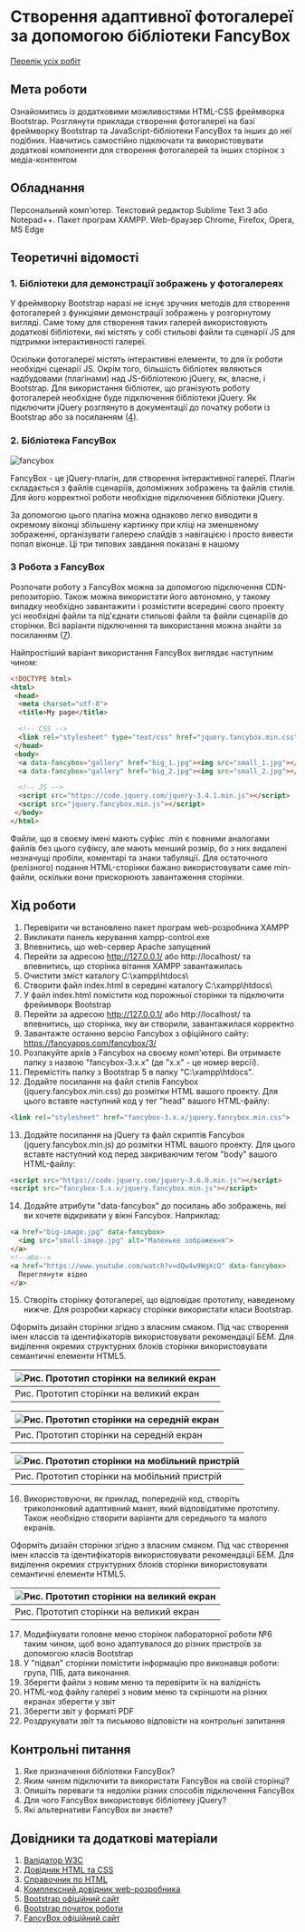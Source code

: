 # Створення адаптивної фотогалереї за допомогою бібліотеки FancyBox

[Перелік усіх робіт](README.md)

## Мета роботи

Ознайомитись із додатковими можливостями HTML-CSS фреймворка Bootstrap. Розглянути приклади створення фотогалереї на базі фреймворку Bootstrap та JavaScript-бібліотеки FancyBox та інших до неї подібних. Навчитись самостійно підключати та використовувати додаткові компоненти для створення фотогалерей та інших сторінок з медіа-контентом

## Обладнання

Персональний комп'ютер. Текстовий редактор Sublime Text 3 або Notepad++. Пакет програм XAMPP. Web-браузер Chrome, Firefox, Opera, MS Edge

## Теоретичні відомості

### 1. Бібліотеки для демонстрації зображень у фотогалереях

У фреймворку Bootstrap наразі не існує зручних методів для створення фотогалерей з функціями демонстрації зображень у розгорнутому вигляді. Саме тому для створення таких галерей використовують додаткові бібліотеки, які містять у собі стильові файли та сценарії JS для підтримки інтерактивності галереї.

Оскільки фотогалереї містять інтерактивні елементи, то для їх роботи необхідні сценарії JS. Окрім того, більшість бібліотек являються надбудовами (плагінами) над JS-бібліотекою jQuery, як, власне, і Bootstrap. Для використання бібліотек, що рганізують роботу фотогалерей необхідне буде підключення бібліотеки jQuery. Як підключити jQuery розглянуто в документації до початку роботи із Bootstrap або за посиланням ([4](https://www.w3schools.com)).

### 2. Бібліотека FancyBox

![fancybox](img/09011.png)

FancyBox - це jQuery-плагін, для створення інтерактивної галереї. Плагін складається з файлів сценаріїв, допоміжних зображень та файлів стилів. Для його корректної роботи необхідне підключення бібліотеки jQuery.

За допомогою цього плагіна можна однаково легко виводити в окремому віконці збільшену картинку при кліці на зменшеному зображенні, організувати галерею слайдів з навігацією і просто вивести попап віконце. Ці три типових завдання показані в нашому

### 3 Робота з FancyBox

Розпочати роботу з FancyBox можна за допомогою підключення CDN-репозиторію. Також можна використати його автономно, у такому випадку необхідно завантажити і розмістити всередині свого проекту усі необхідні файли та під'єднати стильові файли та файли сценаріїв до сторінки. Всі варіанти підключення та використання можна знайти за посиланням ([7](https://fancyapps.com/fancybox/3/)).

Найпростіший варіант використання FancyBox виглядає наступним чином:
```html
<!DOCTYPE html>
<html>
 <head>
  <meta charset="utf-8">
  <title>My page</title>

  <!-- CSS -->
  <link rel="stylesheet" type="text/css" href="jquery.fancybox.min.css">
 </head>
 <body>
  <a data-fancybox="gallery" href="big_1.jpg"><img src="small_1.jpg"></a>
  <a data-fancybox="gallery" href="big_2.jpg"><img src="small_2.jpg"></a>

  <!-- JS -->
  <script src="https://code.jquery.com/jquery-3.4.1.min.js"></script>
  <script src="jquery.fancybox.min.js"></script>
 </body>
</html>
```
Файли, що в своєму імені мають суфікс .min є повними аналогами файлів без цього суфіксу, але мають менший розмір, бо з них видалені незначущі пробіли, коментарі та знаки табуляції. Для остаточного (релізного) подання HTML-сторінки бажано використовувати саме min-файли, оскільки вони прискорюють завантаження сторінки.

## Хід роботи

1. Перевірити чи встановлено пакет програм web-розробника XAMPP
2. Викликати панель керування xampp-control.exe
3. Впевнитись, що web-сервер Apache запущений
4. Перейти за адресою http://127.0.0.1/ або http://localhost/ та впевнитись, що сторінка вітання XAMPP завантажилась
5. Очистити зміст каталогу C:\xampp\htdocs\
6. Створити файл index.html в середині каталогу C:\xampp\htdocs\
7. У файл index.html помістити код порожньої сторінки та підключити фрейимворк Bootstrap
8. Перейти за адресою http://127.0.0.1/ або http://localhost/ та впевнитись, що сторінка, яку ви створили, завантажилася корректно
9. Завантажте останню версію Fancybox з офіційного сайту: https://fancyapps.com/fancybox/3/
10. Розпакуйте архів з Fancybox на своєму комп'ютері. Ви отримаєте папку з назвою "fancybox-3.x.x" (де "x.x" - це номер версії).
11. Перемістіть папку з Bootstrap 5 в папку "C:\xampp\htdocs\".
12. Додайте посилання на файл стилів Fancybox (jquery.fancybox.min.css) до розмітки HTML вашого проекту. Для цього вставте наступний код у тег "head" вашого HTML-файлу:
```html
<link rel="stylesheet" href="fancybox-3.x.x/jquery.fancybox.min.css">
```
13. Додайте посилання на jQuery та файл скриптів Fancybox (jquery.fancybox.min.js) до розмітки HTML вашого проекту. Для цього вставте наступний код перед закриваючим тегом "body" вашого HTML-файлу:
```html
<script src="https://code.jquery.com/jquery-3.6.0.min.js"></script>
<script src="fancybox-3.x.x/jquery.fancybox.min.js"></script>
```
14. Додайте атрибути "data-fancybox" до посилань або зображень, які ви хочете відкривати у вікні Fancybox. Наприклад:
```html
<a href="big-image.jpg" data-fancybox>
  <img src="small-image.jpg" alt="Маленьке зображення">
</a>
<!--або-->
<a href="https://www.youtube.com/watch?v=dQw4w9WgXcQ" data-fancybox>
  Переглянути відео
</a>
```
15. Створіть сторінку фотогалереї, що відповідає прототипу, наведеному нижче. Для розробки каркасу сторінки використати класи Bootstrap.

Оформіть дизайн сторінки згідно з власним смаком. Під час створення імен классів та ідентифікаторів використовувати рекомендації БЕМ. Для виділення окремих структурних блоків сторінки використовувати семантичні елементи HTML5.

|![Рис. Прототип сторінки на великий екран](img/07051.png)|
|:-------------------------------------------------------------|
| Рис. Прототип сторінки на великий екран |

|![Рис. Прототип сторінки на середній екран](img/07052.png)|
|:-------------------------------------------------------------|
| Рис. Прототип сторінки на середній екран |

|![Рис. Прототип сторінки на мобільний пристрій](img/07053.png)|
|:-------------------------------------------------------------|
| Рис. Прототип сторінки на мобільний пристрій |

16. Використовуючи, як приклад, попередній код, створіть триколонковий адаптивний макет, який відповідатиме прототипу. Також необхідно створити варіанти для середнього та малого екранів.

Оформіть дизайн сторінки згідно з власним смаком. Під час створення імен классів та ідентифікаторів використовувати рекомендації БЕМ. Для виділення окремих структурних блоків сторінки використовувати семантичні елементи HTML5.

|![Рис. Прототип сторінки на великий екран](img/08061.png)|
|:--------------------------------------------------------|
| Рис. Прототип сторінки на великий екран |

17. Модифікувати головне меню сторінок лабораторної роботи №6 таким чином, щоб воно адаптувалося до різних пристроїв за допомогою класів Bootstrap
18. У "підвал" сторінки помістити інформацію про виконавця роботи: група, ПІБ, дата виконання.
19. Зберегти файли з новим меню та перевірити їх на валідність
20. HTML-код файлу галереї з новим меню та скріншоти на різних екранах зберегти у звіт
21. Зберегти звіт у форматі PDF
22. Роздрукувати звіт та письмово відповісти на контрольні запитання



## Контрольні питання

1. Яке призначення бібліотеки FancyBox?
2. Яким чином підключити та використати FancyBox на своїй сторінці?
3. Опишіть переваги та недоліки різних способів підключення FancyBox
4. Для чого FancyBox використовує бібліотеку jQuery?
5. Які альтернативи FancyBox ви знаєте?


## Довідники та додаткові матеріали

1. [Валідатор W3C](https://validator.w3.org)
2. [Довідник HTML та CSS](https://css.in.ua)
3. [Справочник по HTML](http://htmlbook.ru)
4. [Комплексний довідник web-розробника](https://www.w3schools.com)
5. [Bootstrap офіційний сайт](https://getbootstrap.com)
6. [Bootstrap початок роботи](https://getbootstrap.com/docs/4.4/getting-started/introduction/)
7. [FancyBox офіційний сайт](https://fancyapps.com/fancybox/3/)
